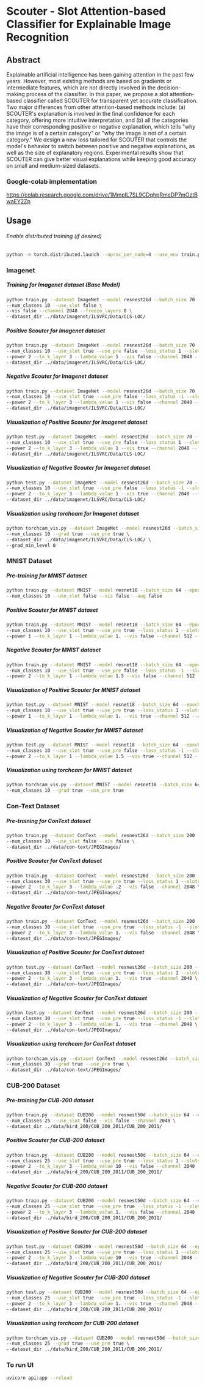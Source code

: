 # Scouter - Slot Attention-based Classifier for Explainable Image Recognition

## Abstract
Explainable artificial intelligence has been gaining attention in the past few years. However, most existing methods are based on gradients or intermediate features, which are not directly involved in the decision-making process of the classifier. In this paper, we propose a slot attention-based classifier called SCOUTER for transparent yet accurate classification. Two major differences from other attention-based methods include: (a) SCOUTER's explanation is involved in the final confidence for each category, offering more intuitive interpretation, and (b) all the categories have their corresponding positive or negative explanation, which tells "why the image is of a certain category" or "why the image is not of a certain category." We design a new loss tailored for SCOUTER that controls the model's behavior to switch between positive and negative explanations, as well as the size of explanatory regions. Experimental results show that SCOUTER can give better visual explanations while keeping good accuracy on small and medium-sized datasets.

### Google-colab implementation

https://colab.research.google.com/drive/1MmpIL7SL9CDqhpRmeDP7mOztBwaEY2Zp


## Usage

###### Enable distributed training (if desired)

```bash
python -m torch.distributed.launch --nproc_per_node=4 --use_env train.py --world_size 4
```


### Imagenet

##### Training for Imagenet dataset (Base Model)

```bash
python train.py --dataset ImageNet --model resnest26d --batch_size 70 --epochs 20 \
--num_classes 10 --use_slot false \
--vis false --channel 2048 --freeze_layers 0 \
--dataset_dir ../data/imagenet/ILSVRC/Data/CLS-LOC/
```

##### Positive Scouter for Imagenet dataset

```bash
python train.py --dataset ImageNet --model resnest26d --batch_size 70 --epochs 20 \
--num_classes 10 --use_slot true --use_pre false --loss_status 1 --slots_per_class 1 \
--power 2 --to_k_layer 3 --lambda_value 1 --vis false --channel 2048 --freeze_layers 0 \
--dataset_dir ../data/imagenet/ILSVRC/Data/CLS-LOC/
```

##### Negative Scouter for Imagenet dataset

```bash
python train.py --dataset ImageNet --model resnest26d --batch_size 70 --epochs 20 \
--num_classes 10 --use_slot true --use_pre false --loss_status -1 --slots_per_class 1 \
--power 2 --to_k_layer 3 --lambda_value 1 --vis false --channel 2048 --freeze_layers 0 \
--dataset_dir ../data/imagenet/ILSVRC/Data/CLS-LOC/
```

##### Visualization of Positive Scouter for Imagenet dataset

```bash
python test.py --dataset ImageNet --model resnest26d --batch_size 70 --epochs 20 \
--num_classes 10 --use_slot true --use_pre false --loss_status 1 --slots_per_class 1 \
--power 2 --to_k_layer 3 --lambda_value 1 --vis true --channel 2048 --freeze_layers 0 \
--dataset_dir ../data/imagenet/ILSVRC/Data/CLS-LOC/
```

##### Visualization of Negative Scouter for Imagenet dataset

```bash
python test.py --dataset ImageNet --model resnest26d --batch_size 70 --epochs 20 \
--num_classes 10 --use_slot true --use_pre false --loss_status -1 --slots_per_class 1 \
--power 2 --to_k_layer 3 --lambda_value 1 --vis true --channel 2048 --freeze_layers 0 \
--dataset_dir ../data/imagenet/ILSVRC/Data/CLS-LOC/
```

##### Visualization using torchcam for Imagenet dataset

```bash
python torchcam_vis.py --dataset ImageNet --model resnest26d --batch_size 70 \
--num_classes 10 --grad true --use_pre true \
--dataset_dir ../data/imagenet/ILSVRC/Data/CLS-LOC/ \
--grad_min_level 0
```


### MNIST Dataset

##### Pre-training for MNIST dataset

```bash
python train.py --dataset MNIST --model resnet18 --batch_size 64 --epochs 10 \
--num_classes 10 --use_slot false --vis false --aug false
```

##### Positive Scouter for MNIST dataset

```bash
python train.py --dataset MNIST --model resnet18 --batch_size 64 --epochs 10 \
--num_classes 10 --use_slot true --use_pre true --loss_status 1 --slots_per_class 1 \
--power 1 --to_k_layer 1 --lambda_value 1. --vis false --channel 512 --aug false
```

##### Negative Scouter for MNIST dataset

```bash
python train.py --dataset MNIST --model resnet18 --batch_size 64 --epochs 10 \
--num_classes 10 --use_slot true --use_pre false --loss_status -1 --slots_per_class 2 \
--power 2 --to_k_layer 1 --lambda_value 1.5 --vis false --channel 512 --aug false --freeze_layers 3
```

##### Visualization of Positive Scouter for MNIST dataset

```bash
python test.py --dataset MNIST --model resnet18 --batch_size 64 --epochs 10 \
--num_classes 10 --use_slot true --use_pre true --loss_status 1 --slots_per_class 1 \
--power 1 --to_k_layer 1 --lambda_value 1. --vis true --channel 512 --aug false
```

##### Visualization of Negative Scouter for MNIST dataset

```bash
python test.py --dataset MNIST --model resnet18 --batch_size 64 --epochs 10 \
--num_classes 10 --use_slot true --use_pre false --loss_status -1 --slots_per_class 2 \
--power 2 --to_k_layer 1 --lambda_value 1.5 --vis true --channel 512 --aug false --freeze_layers 3
```

##### Visualization using torchcam for MNIST dataset

```bash
python torchcam_vis.py --dataset MNIST --model resnet18 --batch_size 64 \
--num_classes 10 --grad true --use_pre true
```

### Con-Text Dataset

##### Pre-training for ConText dataset

```bash
python train.py --dataset ConText --model resnest26d --batch_size 200 --epochs 100 \
--num_classes 30 --use_slot false --vis false \
--dataset_dir ../data/con-text/JPEGImages/
```

##### Positive Scouter for ConText dataset

```bash
python train.py --dataset ConText --model resnest26d --batch_size 200 --epochs 100 \
--num_classes 30 --use_slot true --use_pre true --loss_status 1 --slots_per_class 3 \
--power 2 --to_k_layer 3 --lambda_value .2 --vis false --channel 2048 \
--dataset_dir ../data/con-text/JPEGImages/
```

##### Negative Scouter for ConText dataset

```bash
python train.py --dataset ConText --model resnest26d --batch_size 200 --epochs 100 \
--num_classes 30 --use_slot true --use_pre true --loss_status -1 --slots_per_class 3 \
--power 2 --to_k_layer 3 --lambda_value 1. --vis false --channel 2048 \
--dataset_dir ../data/con-text/JPEGImages/
```

##### Visualization of Positive Scouter for ConText dataset

```bash
python test.py --dataset ConText --model resnest26d --batch_size 200 --epochs 100 \
--num_classes 30 --use_slot true --use_pre true --loss_status 1 --slots_per_class 3 \
--power 2 --to_k_layer 3 --lambda_value 1. --vis true --channel 2048 \
--dataset_dir ../data/con-text/JPEGImages/
```

##### Visualization of Negative Scouter for ConText dataset

```bash
python test.py --dataset ConText --model resnest26d --batch_size 200 --epochs 100 \
--num_classes 30 --use_slot true --use_pre true --loss_status -1 --slots_per_class 3 \
--power 2 --to_k_layer 3 --lambda_value 1. --vis true --channel 2048 \
--dataset_dir ../data/con-text/JPEGImages/
```

##### Visualization using torchcam for ConText dataset

```bash
python torchcam_vis.py --dataset ConText --model resnest26d --batch_size 200 \
--num_classes 30 --grad true --use_pre true \
--dataset_dir ../data/con-text/JPEGImages/
```

### CUB-200 Dataset

##### Pre-training for CUB-200 dataset

```bash
python train.py --dataset CUB200 --model resnest50d --batch_size 64 --epochs 150 \
--num_classes 25 --use_slot false --vis false --channel 2048 \
--dataset_dir ../data/bird_200/CUB_200_2011/CUB_200_2011/
```

##### Positive Scouter for CUB-200 dataset

```bash
python train.py --dataset CUB200 --model resnest50d --batch_size 64 --epochs 150 \
--num_classes 25 --use_slot true --use_pre true --loss_status 1 --slots_per_class 5 \
--power 2 --to_k_layer 3 --lambda_value 10 --vis false --channel 2048 --freeze_layers 2 \
--dataset_dir ../data/bird_200/CUB_200_2011/CUB_200_2011/
```

##### Negative Scouter for CUB-200 dataset

```bash
python train.py --dataset CUB200 --model resnest50d --batch_size 64 --epochs 150 \
--num_classes 25 --use_slot true --use_pre true --loss_status -1 --slots_per_class 3 \
--power 2 --to_k_layer 3 --lambda_value 1. --vis false --channel 2048 --freeze_layers 2 \
--dataset_dir ../data/bird_200/CUB_200_2011/CUB_200_2011/
```

##### Visualization of Positive Scouter for CUB-200 dataset

```bash
python test.py --dataset CUB200 --model resnest50d --batch_size 64 --epochs 150 \
--num_classes 25 --use_slot true --use_pre true --loss_status 1 --slots_per_class 5 \
--power 2 --to_k_layer 3 --lambda_value 10 --vis true --channel 2048 --freeze_layers 2 \
--dataset_dir ../data/bird_200/CUB_200_2011/CUB_200_2011/
```

##### Visualization of Negative Scouter for CUB-200 dataset

```bash
python test.py --dataset CUB200 --model resnest50d --batch_size 64 --epochs 150 \
--num_classes 25 --use_slot true --use_pre true --loss_status -1 --slots_per_class 3 \
--power 2 --to_k_layer 3 --lambda_value 1. --vis true --channel 2048 --freeze_layers 2 \
--dataset_dir ../data/bird_200/CUB_200_2011/CUB_200_2011/
```

##### Visualization using torchcam for CUB-200 dataset

```bash
python torchcam_vis.py --dataset CUB200 --model resnest50d --batch_size 150 \
--num_classes 25 --grad true --use_pre true \
--dataset_dir ../data/bird_200/CUB_200_2011/CUB_200_2011/
```

### To run UI

```bash
uvicorn api:app --reload
```
